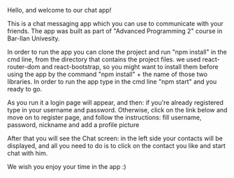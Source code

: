 Hello, and welcome to our chat app!

This is a chat messaging app which you can use to communicate with your friends. The app was built as part of "Advanced Programming 2" course in Bar-Ilan Univesity.

In order to run the app you can clone the project and run "npm install" in the cmd line, from the directory that contains the project files. we used react-router-dom and react-bootstrap, so you might want to install them before using the app by the command "npm install" + the name of those two libraries. In order to run the app type in the cmd line "npm start" and you ready to go.

As you run it a login page will appear, and then: if you're already registered type in your username and password. Otherwise, click on the link below and move on to register page, and follow the instructions: fill username, password, nickname and add a profile picture

After that you will see the Chat screen: in the left side your contacts will be displayed, and all you need to do is to click on the contact you like and start chat with him.

We wish you enjoy your time in the app :)
